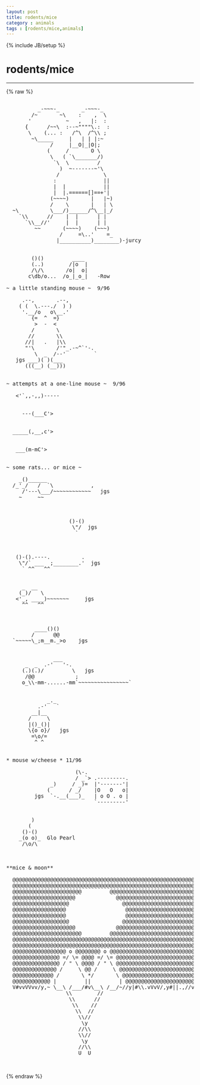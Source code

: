 ```yaml
---
layout: post
title: rodents/mice
category : animals
tags : [rodents/mice,animals]
---
```

{% include JB/setup %}
# rodents/mice
---
{% raw %}
<pre>

          _-~~~-_       _-~~~-_
        /~       ~\    :    ,  \
       &#039;           ~   ,   |:  :
      {      /~~\  :--~&quot;&quot;&quot;&quot;\.:  :
       \    (... :   /^\  /^\\ ;
        ~\_____     |   | | |:~
              /     |__O|_|O|;
             (     /       O \
              \   ( `\_______/)
               `\  \         /
                 )  ~-------~&#039;\
                /              \
               :               ||
               |  |            ||
               |  |.======[]==+&#039;|
              (~~~~)       |   |~)
              /    \       |   | \
  ~\          \___/)______/^\__|_/
    `\\      //    |  |      | |
      `\\__//&#039;     |  |      | |
         ~~       (~~~~)    (~~~)
                 /     =\..&#039;    =_
                |__________)________)-jurcy


        ()()         ____
        (..)        /|o  |
        /\/\       /o|  o|
       c\db/o...  /o_|_o_|   -Row

~ a little standing mouse ~  9/96

     .--,       .--,
    ( (  \.---./  ) )
     &#039;.__/o   o\__.&#039;
        {=  ^  =}
         &gt;  -  &lt;
        /       \
       //       \\
      //|   .   |\\
      &quot;&#039;\       /&#039;&quot;_.-~^`&#039;-.
         \  _  /--&#039;         `
   jgs ___)( )(___
      (((__) (__)))


~ attempts at a one-line mouse ~  9/96

   &lt;&#039;`,,-,,)-----


     ---(___C&#039;&gt;


  _____(,__,c&#039;&gt;


   ___(m-mC&#039;&gt;


~ some rats... or mice ~

    _()______
  /_&#039;_/   /  `\            ,
     /&#039;---\___/~~~~~~~~~~~~   jgs
    ~     ~~


                  
                    ()-()   
                     \&quot;/  jgs
                      `



   ()-().----.          .
    \&quot;/` ___  ;________.&#039;  jgs
     ` ^^   ^^
              

     _  __
    (_)/   \
   &lt;&#039;_, ____)~~~~~~~     jgs
     ^^   ^^ 



         ____()()
        /      @@
  `~~~~~\_;m__m._&gt;o    jgs


               ___
      _  _  .-&#039;   &#039;-.
     (.)(.)/         \   jgs
      /@@             ;
     o_\\-mm-......-mm`~~~~~~~~~~~~~~~~`
                       

             _._
          .-&#039;   `
        __|__
       /     \
       |()_()|
       \{o o}/   jgs
        =\o/=
         ^ ^


* mouse w/cheese * 11/96
                            
                      (\-.
                      / _`&gt; .---------.
              _)     / _)=  |&#039;-------&#039;|
             (      / _/    |O   O   o|
         jgs  `-.__(___)_   | o O . o |
                            `---------&#039;


        )
       (
     ()-()
    _(o o)_  Glo Pearl
     /\o/\



**mice &amp; moon**

  @@@@@@@@@@@@@@@@@@@@@@@@@@@@@@@@@@@@@@@@@@@@@@@@@@@@@@@@@@@@@@@@@@@
  @@@@@@@@@@@@@@@@@@@@@@@@@@@@@@@@@@@@@@@@@@@@@@@@@@@@@@@@@@@@@@@@@@@
  @@@@@@@@@@@@@@@@@@@@@@         @@@@@@@@@@@@@@@@@@@@@@@@@@@@@@@@@@@@
  @@@@@@@@@@@@@@@@@@@@             @@@@@@@@@@@@@@@@@@@@@@@@@@@@@@@@@@
  @@@@@@@@@@@@@@@@@@                 @@@@@@@@@@@@@@@@@@@@@@@@@@@@@@@@
  @@@@@@@@@@@@@@@@@                   @@@@@@@@@@@@@@@@@@@@@@@@@@@@@@@
  @@@@@@@@@@@@@@@@@                   @@@@@@@@@@@@@@@@@@@@@@@@@@@@@@@
  @@@@@@@@@@@@@@@@@@                 @@@@@@@@@@@@@@@@@@@@@@@@@@@@@@@@
  @@@@@@@@@@@@@@@@@@@@             @@@@@@@@@@@@@@@@@@@@@@@@@@@@@@@@@@
  @@@@@@@@@@@@@@@@@@@@@@         @@@@@@@@@@@@@@@@@@@@@@@@@@@@@@@@@@@@
  @@@@@@@@@@@@@@@@@@@@@@@@@@@@@@@@@@@@@@@@@@@@@@@@@@@@@@@@@@@@@@@@@@@
  @@@@@@@@@@@@@@@@@@@@@@@@@@@@@@@@@@@@@@@@@@@@@@@@@@@@@@@@@@@@@@@@@@@
  @@@@@@@@@@@@@@@@@ o @@@@@@@@ o @@@@@@@@@@@@@@@@@@@@@@@@@@@@@@@@@@@@
  @@@@@@@@@@@@@@@ =/ \= @@@@ =/ \= @@@@@@@@@@@@@@@@@@@@@@@@@@@@@@@@@@
  @@@@@@@@@@@@@@@ / &quot; \ @@@@ / &quot; \ @@@@@@@@@@@@@@@@@@@@@@@@@@@@@@@@@@
  @@@@@@@@@@@@@@ /     \ @@ /     \ @@@@@@@@@@@@@@@@@@@@@@@@@@hjw@@@@
  @@@@@@@@@@@@@ /       \ */       \ @@@@@@@@@@@@@@@@@@@@@@@@@`97@@@@
  @@@@@@@@@@@@ |         ||         | @@@@@@@@@@@@@@@@@@@@@@@@@@@@@@@
  V#vvVVvv/y,~ \__\ /___/#v\__\ /__/~//y|#\\.vVvV/,y#||.,//vvVvVvV,,##
                   \\        //
                    \\      //
                     \\    //
                      \\  //
                       \\//
                        \y
                       //\\
                       \\//
                        \y
                       //\\
                       U  U

 </pre>
{% endraw %}
